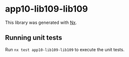 # app10-lib109-lib109

This library was generated with [Nx](https://nx.dev).

## Running unit tests

Run `nx test app10-lib109-lib109` to execute the unit tests.
